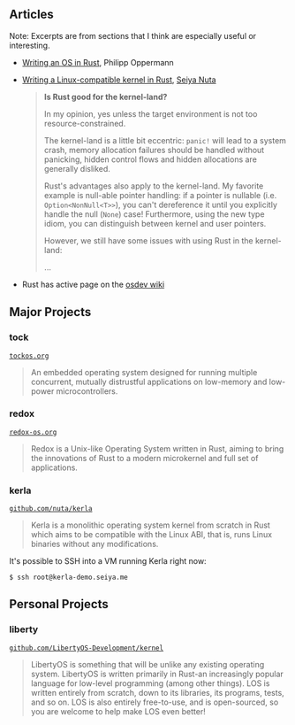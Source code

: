 ## Articles

Note: Excerpts are from sections that I think are especially useful or interesting.

- [Writing an OS in Rust](https://os.phil-opp.com/), Philipp Oppermann
- [Writing a Linux-compatible kernel in Rust](https://seiya.me/writing-linux-clone-in-rust), [Seiya Nuta][]

  > **Is Rust good for the kernel-land?**
  >
  > In my opinion, yes unless the target environment is not too resource-constrained.
  >
  > The kernel-land is a little bit eccentric: `panic!` will lead to a system crash, memory allocation failures should be handled without panicking, hidden control flows and hidden allocations are generally disliked.
  >
  > Rust's advantages also apply to the kernel-land. My favorite example is null-able pointer handling: if a pointer is nullable (i.e. `Option<NonNull<T>>`), you can't dereference it until you explicitly handle the null (`None`) case! Furthermore, using the new type idiom, you can distinguish between kernel and user pointers.
  >
  > However, we still have some issues with using Rust in the kernel-land:
  >
  > ...
- Rust has active page on the [osdev wiki](https://wiki.osdev.org/Rust)

[Seiya Nuta]: https://seiya.me/

## Major Projects

### tock

[`tockos.org`](https://www.tockos.org/)

> An embedded operating system designed for running multiple concurrent, mutually distrustful applications on low-memory and low-power microcontrollers.

### redox

[`redox-os.org`](https://www.redox-os.org/)

> Redox is a Unix-like Operating System written in Rust, aiming to bring the innovations of Rust to a modern microkernel and full set of applications.


### kerla

[`github.com/nuta/kerla`](https://github.com/nuta/kerla)

> Kerla is a monolithic operating system kernel from scratch in Rust which aims to be compatible with the Linux ABI, that is, runs Linux binaries without any modifications.

It's possible to SSH into a VM running Kerla right now:

```console
$ ssh root@kerla-demo.seiya.me
```

## Personal Projects

### liberty

[`github.com/LibertyOS-Development/kernel`](https://github.com/LibertyOS-Development/kernel)

> LibertyOS is something that will be unlike any existing operating system. LibertyOS is written primarily in Rust-an increasingly popular language for low-level programming (among other things). LOS is written entirely from scratch, down to its libraries, its programs, tests, and so on. LOS is also entirely free-to-use, and is open-sourced, so you are welcome to help make LOS even better!

